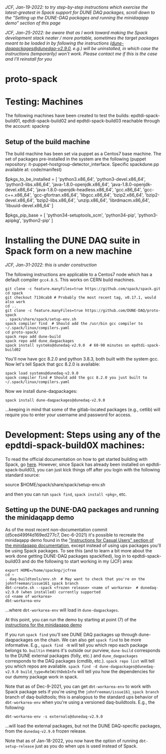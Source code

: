 _JCF, Jan-19-2022: to try step-by-step instructions which exercise the latest-greatest in Spack support for DUNE DAQ packages, scroll down to the "Setting up the DUNE-DAQ packages and running the minidaqapp demo" section of this page_

_JCF, Jan-25-2022: be aware that as I work toward making the Spack development stack neater / more portable, sometimes the target packages meant to be loaded in by following the instructions (dune-daqpackages@dunedaq-v2.9.0, e.g.) will be uninstalled, in which case the instructions (temporarily) won't work. Please contact me if this is the case and I'll reinstall for you_

# proto-spack

# Testing: Machines
The following machines have been created to test the builds:
epdtdi-spack-build01, epdtdi-spack-build02 and epdtdi-spack-build03 reachable through the account: spacknp

## Setup of the build machine
The build machine has been set via puppet as a Centos7 base machine. The set of packages pre-installed in the system are the following (puppet repository: it-puppet-hostgroup-detector_interface. Specific spackdune.pp available at: code/manifest)

$pkgs_to_be_installed = [ 'python3.x86_64', 'python3-devel.x86_64', 'python3-libs.x86_64', 'java-1.8.0-openjdk.x86_64', 'java-1.8.0-openjdk-devel.x86_64', 'java-1.8.0-openjdk-headless.x86_64', 'gcc.x86_64', 'gcc-c++.x86_64', 'gcc-gfortran.x86_64', 'libgcc.x86_64', 
'bzip2.x86_64', 'bzip2-devel.x86_64', 'bzip2-libs.x86_64', 'unzip.x86_64', 'librdmacm.x86_64', 'libuuid-devel.x86_64' ]

$pkgs_pip_base = [ 'python34-setuptools_scm', 'python34-pip', 'python3-apipkg', 'python2-pip' ]

# Installing the DUNE DAQ suite in Spack form on a new machine

_JCF, Jan-31-2022: this is under construction_

The following instructions are applicable to a Centos7 node which has a default compiler `gcc4.8.5`. This works on CERN build machines. 
```
git clone -c feature.manyFiles=true https://github.com/spack/spack.git
cd spack
git checkout 7134cab8 # Probably the most recent tag, v0.17.1, would also work
cd ..
git clone -c feature.manyFiles=true https://github.com/DUNE-DAQ/proto-spack
. spack/share/spack/setup-env.sh
spack compiler find  # Should add the /usr/bin gcc compiler to ~/.spack/linux/compilers.yaml
cd proto-spack/
spack repo add dune-build
spack repo add dune_daqpackages
spack install systems@dunedaq-v2.9.0  # 60-90 minutes on epdtdi-spack-build02
```
You'll now have gcc 8.2.0 and python 3.8.3, both built with the system gcc. Now let's tell Spack that gcc 8.2.0 is available:
```
spack load systems@dunedaq-v2.9.0
spack compiler find # Should add the gcc 8.2.0 you just built to ~/.spack/linux/compilers.yaml 
```

Now we install dune-daqpackages:
```
spack install dune-daqpackages@dunedaq-v2.9.0 
```
...keeping in mind that some of the gitlab-located packages (e.g., cetlib) will require you to enter your username and password for access. 

# Development: Steps using any of the epdtdi-spack-build0X machines:

To read the official documentation on how to get started building with Spack, go [here](https://spack-tutorial.readthedocs.io/en/latest/tutorial_basics.html). However, since Spack has already been installed on epdtdi-spack-build03, you can just kick things off after you login with the following standard source:

source $HOME/spack/share/spack/setup-env.sh

and then you can run `spack find`, `spack install <pkg>`, etc.

## Setting up the DUNE-DAQ packages and running the minidaqapp demo 

As of the most recent non-documentation commit (d5ced499f4d169ed277c7, Dec-6-2021) it's possible to recreate the minidaqapp demo found in the ["Instructions for Casual Users" section of the minidaqapp documentation](https://dune-daq-sw.readthedocs.io/en/latest/packages/minidaqapp/InstructionsForCasualUsers/), except instead of using ups packages you'll be using Spack packages. To see this (and to learn a bit more about the work done getting DUNE-DAQ packages spackified), log in to epdtdi-spack-build03 and do the following to start working in my (JCF) area:
```
export HOME=/home/spacknp/jcfree
cd ~
. daq-buildtools/env.sh  # May want to check that you're on the johnfreeman/issue161_spack branch
dbt-create.sh --spack <frozen release> <name of workarea>  # dunedaq-v2.9.0 (when installed) currently supported
cd <name of workarea>
dbt-workarea-env
```
...where `dbt-workarea-env` will load in `dune-daqpackages`. 

At this point, you can run the demo by starting at point (7) of the [instructions for the minidaqapp demo](https://dune-daq-sw.readthedocs.io/en/latest/packages/minidaqapp/InstructionsForCasualUsers/)

If you run `spack find` you'll see DUNE DAQ packages up through dune-daqpackages on the chain. We can also get `spack find` to be more informative. E.g., `spack find -N` will tell you which repo each package belongs to. `builtin` means it's outside our purview, `dune-build` corresponds to the DUNE external packages (folly, etc.) and `dune_daqpackages` corresponds to the DAQ packages (cmdlib, etc.). `spack repo list` will tell you which repos are available. `spack find -d dune-daqpackages@dunedaq-v2.9.0 build_type=RelWithDebInfo` will tell you how the dependencies for our dummy package work in spack. 

Note that as of Dec-9-2021, you can get `dbt-workarea-env` to work with Spack package sets if you're using the `johnfreeman/issue161_spack branch` branch of daq-buildtools; this is analogous to the standard ups behavior of `dbt-workarea-env` when you're using a versioned daq-buildtools. E.g., the following:
```
dbt-workarea-env -s externals@dunedaq-v2.9.0
```
...will load the external packages, but not the DUNE DAQ-specific packages, from the `dunedaq-v2.9.0` frozen release. 

Note that as of Jan-18-2022, you now have the option of running `dbt-setup-release` just as you do when ups is used instead of Spack. 


